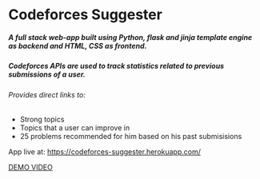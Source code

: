 # Codeforces Suggester

##### A full stack web-app built using Python, flask and jinja template engine as backend and HTML, CSS as frontend.

##### Codeforces APIs are used to track statistics related to previous submissions of a user.

###### Provides direct links to:

* Strong topics
* Topics that a user can improve in
* 25 problems recommended for him based on his past submisisions


App live at: https://codeforces-suggester.herokuapp.com/

[DEMO VIDEO](https://www.linkedin.com/posts/1prateekmehra1_codeforces-python-flask-activity-6685110276964065280-zjqb)
